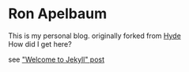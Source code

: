 # Ron Apelbaum
This is my personal blog.
originally forked from [Hyde](https://github.com/poole/hyde)  
How did I get here?

see ["Welcome to Jekyll" post](https://ronapelbaum.github.io/2016/10/09/welcome-to-jekyll/)
 
